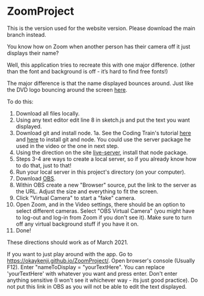 # ZoomProject
This is the version used for the website version. Please download the main branch instead. 

You know how on Zoom when another person has their camera off it just displays their name?

Well, this application tries to recreate this with one major difference. (other than the font and background is off - it’s hard to find free fonts!) 

The major difference is that the name displayed bounces around. Just like the DVD logo bouncing around the screen [here](https://www.youtube.com/watch?v=5mGuCdlCcNM).

To do this:
1. Download all files locally. 
2. Using any text editor edit line 8 in sketch.js and put the text you want displayed. 
3. Download git and install node. 
1a. See the Coding Train's tutorial [here](https://www.youtube.com/watch?v=_sLgRBrZh6o) and [here](https://www.youtube.com/watch?v=FjWbUK2HdCo) to install git and node. You could use the server package he used in the video or the one in next step. 
4. Using the direction on the site [live-server](https://www.npmjs.com/package/live-server), install that node package.
5. Steps 3-4 are ways to create a local server, so if you already know how to do that, just to that!
6. Run your local server in this project's directory (on your computer). 
7. Download [OBS](https://obsproject.com/). 
8. Within OBS create a new "Browser" source, put the link to the server as the URL. Adjust the size and everything to fit the screen.
9. Click "Virtual Camera" to start a "fake" camera. 
10. Open Zoom, and in the Video settings, there should be an option to select different cameras. Select "OBS Virtual Camera" (you might have to log-out and log-in from Zoom if you don't see it). Make sure to turn off any virtual background stuff if you have it on.
11. Done!

These directions should work as of March 2021. 

If you want to just play around with the app. Go to https://okaykenji.github.io/ZoomProject/. Open browser's console (Usually F12). Enter "nameToDisplay = "yourTextHere". You can replace 'yourTextHere' with whatever you want and press enter. Don't enter anything sensitive (I won't see it whichever way - its just good practice). Do not put this link in OBS as you will not be able to edit the text displayed. 
